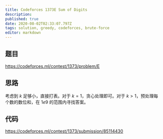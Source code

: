 ```yaml
---
title: Codeforces 1373E Sum of Digits
description: 
published: true
date: 2020-08-02T02:33:07.797Z
tags: solution, greedy, codeforces, brute-force
editor: markdown
---
```


## 题目
https://codeforces.ml/contest/1373/problem/E

## 思路
考虑到 $k$ 足够小，直接打表。对于 $k=1$，贪心处理即可。对于 $k>1$，预处理每个数的数位和，在 $1e9$ 的范围内寻找答案。

## 代码
https://codeforces.ml/contest/1373/submission/85114430